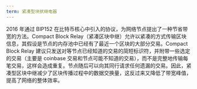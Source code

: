 ```yaml
---
term: 紧凑型块状继电器
---
```

2016 年通过 BIP152 在比特币核心中引入的协议，为网络节点提出了一种节省带宽的方法。Compact Block Relay（紧凑区块中继）允许以紧凑的方式传输区块信息，其假设是节点的内存池中已经有了最近一个区块的大部分交易。Compact Block Relay 建议只发送对等节点已经知道的交易的简短标识符，并附带一些选定的交易（主要是 coinbase 交易和节点可能不知道的交易），而不是完整地传输每笔交易，这样会造成重复。节点随后可以向其同行请求任何遗漏的交易。因此，紧凑型区块中继减少了区块传播过程中的数据交换量，这反过来又降低了带宽峰值，提高了网络的整体效率。